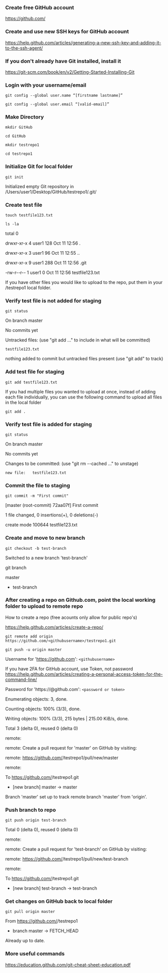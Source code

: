 ###  Create free GitHub account 

https://github.com/

###  Create and use new SSH keys for GitHub account 

https://help.github.com/articles/generating-a-new-ssh-key-and-adding-it-to-the-ssh-agent/

###  If you don't already have Git installed, install it 

https://git-scm.com/book/en/v2/Getting-Started-Installing-Git

###  Login with your username/email 

`git config --global user.name “[firstname lastname]”`

`git config --global user.email “[valid-email]”`

###  Make Directory 

`mkdir GitHub`

`cd GitHub`

`mkdir testrepo1`

`cd testrepo1`

###  Initialize Git for local folder 

`git init`

Initialized empty Git repository in /Users/user1/Desktop/GitHub/testrepo1/.git/

###  Create test file 

`touch testfile123.txt`

`ls -la`

total 0

drwxr-xr-x  4 user1  128 Oct 11 12:56 .

drwxr-xr-x  3 user1   96 Oct 11 12:55 ..

drwxr-xr-x  9 user1  288 Oct 11 12:56 .git

-rw-r--r--  1 user1    0 Oct 11 12:56 testfile123.txt

If you have other files you would like to upload to the repo, put them in your /testrepo1 local folder.

###  Verify test file is not added for staging 

`git status`

On branch master

No commits yet

Untracked files:
  (use "git add <file>..." to include in what will be committed)

	testfile123.txt

nothing added to commit but untracked files present (use "git add" to track)

###  Add test file for staging 

`git add testfile123.txt` 

If you had multiple files you wanted to upload at once, instead of adding each file individually, you can use the following command to upload all files in the local folder

`git add .`

###  Verify test file is added for staging 

`git status`

On branch master

No commits yet

Changes to be committed:
  (use "git rm --cached <file>..." to unstage)

	new file:   testfile123.txt

###  Commit the file to staging 

`git commit -m "First commit"`

[master (root-commit) 72aa07f] First commit

 1 file changed, 0 insertions(+), 0 deletions(-)

 create mode 100644 testfile123.txt

###  Create and move to new branch 

`git checkout -b test-branch`

Switched to a new branch 'test-branch'

git branch

  master

* test-branch

###  After creating a repo on Github.com, point the local working folder to upload to remote repo 

How to create a repo (free acounts only allow for public repo's)

https://help.github.com/articles/create-a-repo/

`git remote add origin https://github.com/<githubusername>/testrepo1.git`

`git push -u origin master`

Username for 'https://github.com': `<githubusername>`

 If you have 2FA for GitHub account, use Token, not password https://help.github.com/articles/creating-a-personal-access-token-for-the-command-line/ 

Password for 'https://<githubusername>@github.com': `<password or token>`

Enumerating objects: 3, done.

Counting objects: 100% (3/3), done.

Writing objects: 100% (3/3), 215 bytes | 215.00 KiB/s, done.

Total 3 (delta 0), reused 0 (delta 0)

remote: 

remote: Create a pull request for 'master' on GitHub by visiting:

remote:      https://github.com/<githubusername>/testrepo1/pull/new/master

remote: 

To https://github.com/<githubusername>/testrepo1.git

 * [new branch]      master -> master

Branch 'master' set up to track remote branch 'master' from 'origin'.

###  Push branch to repo  

`git push origin test-branch`

Total 0 (delta 0), reused 0 (delta 0)

remote: 

remote: Create a pull request for 'test-branch' on GitHub by visiting:

remote:      https://github.com/<githubusername>/testrepo1/pull/new/test-branch

remote: 

To https://github.com/<githubusername>/testrepo1.git

 * [new branch]      test-branch -> test-branch

###  Get changes on GitHub back to local folder 

`git pull origin master`

From https://github.com/<githubusername>/testrepo1

 * branch            master     -> FETCH_HEAD

Already up to date.

### More useful commands 

https://education.github.com/git-cheat-sheet-education.pdf